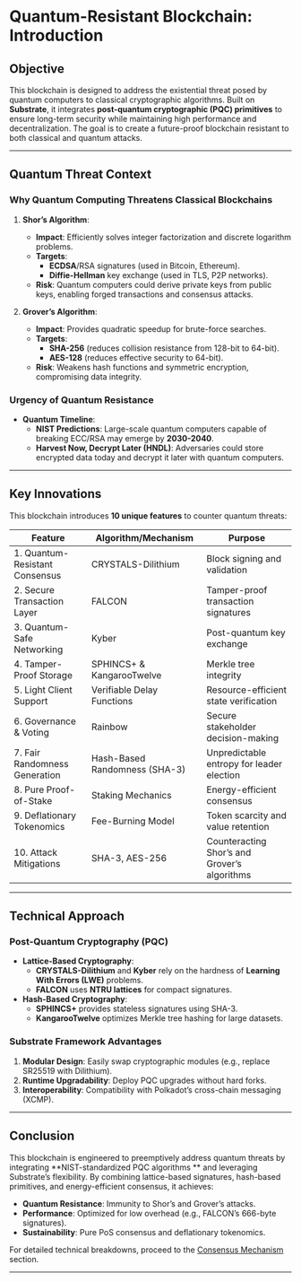 # Quantum-Resistant Blockchain: Introduction

## **Objective**

This blockchain is designed to address the existential threat posed by quantum computers to classical cryptographic
algorithms. Built on **Substrate**, it integrates **post-quantum cryptographic (PQC) primitives** to ensure long-term
security while maintaining high performance and decentralization. The goal is to create a future-proof blockchain
resistant to both classical and quantum attacks.

---

## **Quantum Threat Context**

### **Why Quantum Computing Threatens Classical Blockchains**

1. **Shor’s Algorithm**:
    - **Impact**: Efficiently solves integer factorization and discrete logarithm problems.
    - **Targets**:
        - **ECDSA**/RSA signatures (used in Bitcoin, Ethereum).
        - **Diffie-Hellman** key exchange (used in TLS, P2P networks).
    - **Risk**: Quantum computers could derive private keys from public keys, enabling forged transactions and consensus
      attacks.

2. **Grover’s Algorithm**:
    - **Impact**: Provides quadratic speedup for brute-force searches.
    - **Targets**:
        - **SHA-256** (reduces collision resistance from 128-bit to 64-bit).
        - **AES-128** (reduces effective security to 64-bit).
    - **Risk**: Weakens hash functions and symmetric encryption, compromising data integrity.

### **Urgency of Quantum Resistance**

- **Quantum Timeline**:
    - **NIST Predictions**: Large-scale quantum computers capable of breaking ECC/RSA may emerge by **2030-2040**.
    - **Harvest Now, Decrypt Later (HNDL)**: Adversaries could store encrypted data today and decrypt it later with
      quantum computers.

---

## **Key Innovations**

This blockchain introduces **10 unique features** to counter quantum threats:

| **Feature**                    | **Algorithm/Mechanism**       | **Purpose**                                  |  
|--------------------------------|-------------------------------|----------------------------------------------|  
| 1. Quantum-Resistant Consensus | CRYSTALS-Dilithium            | Block signing and validation                 |  
| 2. Secure Transaction Layer    | FALCON                        | Tamper-proof transaction signatures          |  
| 3. Quantum-Safe Networking     | Kyber                         | Post-quantum key exchange                    |  
| 4. Tamper-Proof Storage        | SPHINCS+ & KangarooTwelve     | Merkle tree integrity                        |  
| 5. Light Client Support        | Verifiable Delay Functions    | Resource-efficient state verification        |  
| 6. Governance & Voting         | Rainbow                       | Secure stakeholder decision-making           |  
| 7. Fair Randomness Generation  | Hash-Based Randomness (SHA-3) | Unpredictable entropy for leader election    |  
| 8. Pure Proof-of-Stake         | Staking Mechanics             | Energy-efficient consensus                   |  
| 9. Deflationary Tokenomics     | Fee-Burning Model             | Token scarcity and value retention           |  
| 10. Attack Mitigations         | SHA-3, AES-256                | Counteracting Shor’s and Grover’s algorithms |  

---

## **Technical Approach**

### **Post-Quantum Cryptography (PQC)**

- **Lattice-Based Cryptography**:
    - **CRYSTALS-Dilithium** and **Kyber** rely on the hardness of **Learning With Errors (LWE)** problems.
    - **FALCON** uses **NTRU lattices** for compact signatures.
- **Hash-Based Cryptography**:
    - **SPHINCS+** provides stateless signatures using SHA-3.
    - **KangarooTwelve** optimizes Merkle tree hashing for large datasets.

### **Substrate Framework Advantages**

1. **Modular Design**: Easily swap cryptographic modules (e.g., replace SR25519 with Dilithium).
2. **Runtime Upgradability**: Deploy PQC upgrades without hard forks.
3. **Interoperability**: Compatibility with Polkadot’s cross-chain messaging (XCMP).

---

## **Conclusion**

This blockchain is engineered to preemptively address quantum threats by integrating **NIST-standardized PQC algorithms
**
and leveraging Substrate’s flexibility. By combining lattice-based signatures, hash-based primitives, and
energy-efficient consensus, it achieves:

- **Quantum Resistance**: Immunity to Shor’s and Grover’s attacks.
- **Performance**: Optimized for low overhead (e.g., FALCON’s 666-byte signatures).
- **Sustainability**: Pure PoS consensus and deflationary tokenomics.

For detailed technical breakdowns, proceed to the [Consensus Mechanism](/consensus-mechanism.md) section.

---
